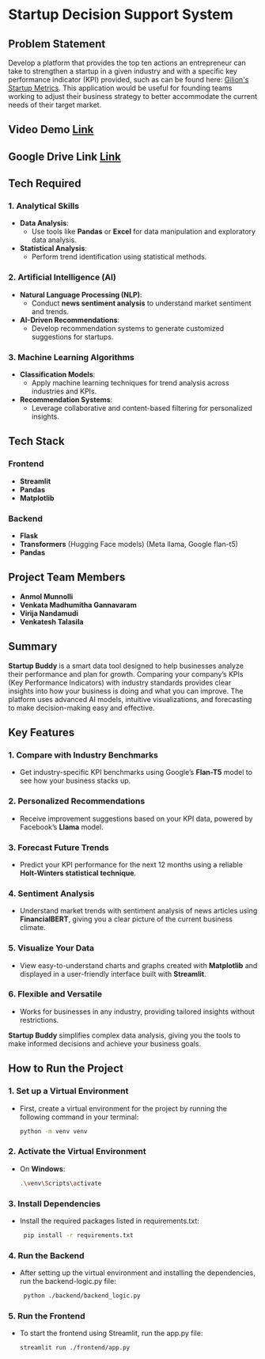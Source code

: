 # **Startup Decision Support System**

## **Problem Statement**

Develop a platform that provides the top ten actions an entrepreneur can take to strengthen a startup in a given industry and with a specific key performance indicator (KPI) provided, such as can be found here: [Gilion's Startup Metrics](https://www.gilion.com/basics/startup-metrics). This application would be useful for founding teams working to adjust their business strategy to better accommodate the current needs of their target market.

## Video Demo [Link](https://youtu.be/HEAWZIbh_mo)
## Google Drive Link [Link](https://drive.google.com/drive/u/0/folders/1L_cgvKMq-QDv-zbC66j08SzHcYv0oV44)

## **Tech Required**

### **1. Analytical Skills**
- **Data Analysis**:
  - Use tools like **Pandas** or **Excel** for data manipulation and exploratory data analysis.
- **Statistical Analysis**:
  - Perform trend identification using statistical methods.

### **2. Artificial Intelligence (AI)**
- **Natural Language Processing (NLP)**:
  - Conduct **news sentiment analysis** to understand market sentiment and trends.
- **AI-Driven Recommendations**:
  - Develop recommendation systems to generate customized suggestions for startups.

### **3. Machine Learning Algorithms**
- **Classification Models**:
  - Apply machine learning techniques for trend analysis across industries and KPIs.
- **Recommendation Systems**:
  - Leverage collaborative and content-based filtering for personalized insights.

## **Tech Stack**

### **Frontend**
- **Streamlit**
- **Pandas**
- **Matplotlib**

### **Backend**
- **Flask**
- **Transformers** (Hugging Face models) (Meta llama, Google flan-t5)
- **Pandas**


## **Project Team Members**
- **Anmol Munnolli**  
- **Venkata Madhumitha Gannavaram**  
- **Virija Nandamudi**  
- **Venkatesh Talasila**

## Summary  
**Startup Buddy** is a smart data tool designed to help businesses analyze their performance and plan for growth. Comparing your company’s KPIs (Key Performance Indicators) with industry standards provides clear insights into how your business is doing and what you can improve. The platform uses advanced AI models, intuitive visualizations, and forecasting to make decision-making easy and effective.  

## Key Features  

### 1. Compare with Industry Benchmarks  
- Get industry-specific KPI benchmarks using Google’s **Flan-T5** model to see how your business stacks up.  

### 2. Personalized Recommendations  
- Receive improvement suggestions based on your KPI data, powered by Facebook’s **Llama** model.  

### 3. Forecast Future Trends  
- Predict your KPI performance for the next 12 months using a reliable **Holt-Winters statistical technique**.  

### 4. Sentiment Analysis  
- Understand market trends with sentiment analysis of news articles using **FinancialBERT**, giving you a clear picture of the current business climate.  

### 5. Visualize Your Data  
- View easy-to-understand charts and graphs created with **Matplotlib** and displayed in a user-friendly interface built with **Streamlit**.  

### 6. Flexible and Versatile  
- Works for businesses in any industry, providing tailored insights without restrictions.  

**Startup Buddy** simplifies complex data analysis, giving you the tools to make informed decisions and achieve your business goals.

  
## **How to Run the Project**

### **1. Set up a Virtual Environment**
- First, create a virtual environment for the project by running the following command in your terminal:
  ```bash
  python -m venv venv
### **2. Activate the Virtual Environment**
- On **Windows**:
  ```bash
  .\venv\Scripts\activate
### **3. Install Dependencies**
- Install the required packages listed in requirements.txt:
  ```bash
   pip install -r requirements.txt
### **4. Run the Backend**
- After setting up the virtual environment and installing the dependencies, run the backend-logic.py file:
  ```bash
   python ./backend/backend_logic.py
### **5. Run the Frontend**
- To start the frontend using Streamlit, run the app.py file:
   ```bash
   streamlit run ./frontend/app.py
